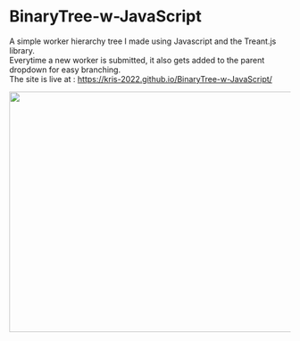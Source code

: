 # BinaryTree-w-JavaScript
A simple worker hierarchy tree I made using Javascript and the Treant.js library.
<br> Everytime a new worker is submitted, it also gets added to the parent dropdown for easy branching.
<br>The site is live at : https://kris-2022.github.io/BinaryTree-w-JavaScript/


<a href="#"><img src="https://github.com/Kris-2022/BinaryTree-w-JavaScript/assets/113033203/66559bf6-5ac7-4c13-bf54-bc10028f38a1" width="600px" height="431px" /></a>
